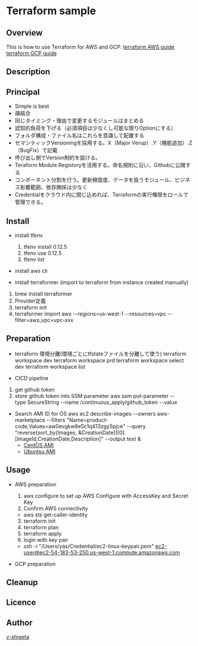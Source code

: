 Terraform sample
===

## Overview

This is how to use Terraform for AWS and GCP. 
[terraform AWS guide](https://registry.terraform.io/providers/hashicorp/aws/latest/docs)
[terraform GCP guide](https://registry.terraform.io/providers/hashicorp/google/latest/docs)

## Description

## Principal
- Simple is best
- 疎結合
- 同じタイミング・理由で変更するモジュールはまとめる
- 認知的負荷を下げる（必須項目は少なくし可能な限りOptionにする）
- フォルダ構成・ファイル名はこれらを意識して配置する
- セマンティックVersioningを採用する。X（Major Verup）.Y（機能追加）.Z（BugFix）で記載
- 呼び出し側でVersion制約を設ける。
- Teraform Module Registoryを活用する。命名規則に沿い、Githubに公開する
- コンポーネント分割を行う。更新頻度度、データを扱うモジュール、ビジネス影響範囲、依存関係は少なく
- Credentialをクラウド内に閉じ込めれば、Terraformの実行権限をロールで管理できる。

## Install
- install tfenv
  1. tfenv install 0.12.5
  2. tfenv use 0.12.5
  3. tfenv list

- install aws cli

- install terraformer (import to terraform from instance created manually)
1. brew install terraformer
2. Provider定義
3. terraform init
4. terraformer import aws --regions=us-west-1 --resources=vpc --filter=aws_vpc=vpc-xxx

## Preparation
- terraform 環境分離(環境ごとにtfstateファイルを分離して使う)
terraform workspace dev
terraform workspace prd
terraform workspace select dev
terraform workspace list

- CICD pipeline
1. get github token
2. store github token into SSM parameter
aws ssm put-parameter --type SecureString --name /continuous_apply/github_token --value <yourgithubtoken>


- Search AMI ID for OS
aws ec2 describe-images --owners aws-marketplace       --filters "Name=product-code,Values=aw0evgkw8e5c1q413zgy5pjce"       --query "reverse(sort_by(Images, &CreationDate))[0].[ImageId,CreationDate,Description]"       --output text &
  - [CentOS AMI](https://wiki.centos.org/Cloud/AWS)
  - [Ubuntsu AMI](https://cloud-images.ubuntu.com/locator/ec2/)

## Usage
- AWS preparation
  1. aws configure to set up AWS Configure with AccessKey and Secret Key
  2. Confirm AWS connectivity
    - aws sts get-caller-identity
  3. terraform init
  4. terraform plan
  5. terraform apply
  6. login with key pair
  - ssh -i "/Users/yas/Credential/ec2-linux-keypair.pem" ec2-user@ec2-54-183-53-250.us-west-1.compute.amazonaws.com

- GCP preparation

## Cleanup

## Licence

## Author
[y-shigeta](https://github.com/y-shigeta)